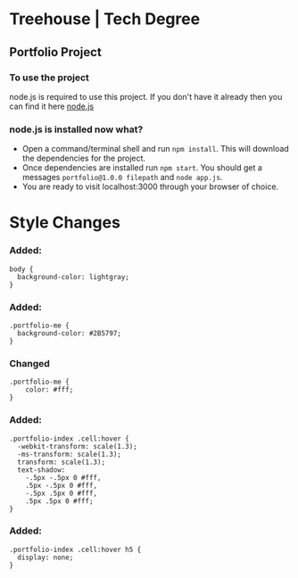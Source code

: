 # Treehouse | Tech Degree
## Portfolio Project

### To use the project
node.js is required to use this project. If you don't have it already then you can find it here [node.js](https://nodejs.org/en/)

### node.js is installed now what?
- Open a command/terminal shell and run `npm install`. This will download the dependencies for the project.
- Once dependencies are installed run `npm start`. You should get a messages `portfolio@1.0.0 filepath` and `node app.js`.
- You are ready to visit localhost:3000 through your browser of choice.

# Style Changes

### Added:
```
body {
  background-color: lightgray;
}
```

### Added:
```
.portfolio-me {
  background-color: #2B5797;
}
```

### Changed
```
.portfolio-me {
    color: #fff;
}
```

### Added:
```
.portfolio-index .cell:hover {
  -webkit-transform: scale(1.3);
  -ms-transform: scale(1.3);
  transform: scale(1.3);
  text-shadow:
    -.5px -.5px 0 #fff,
    .5px -.5px 0 #fff,
    -.5px .5px 0 #fff,
    .5px .5px 0 #fff;
}
```
### Added:
```
.portfolio-index .cell:hover h5 {
  display: none;
}
```